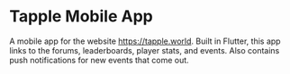 # Tapple Mobile App
A mobile app for the website https://tapple.world.
Built in Flutter, this app links to the forums, leaderboards, player stats, and events. 
Also contains push notifications for new events that come out.
